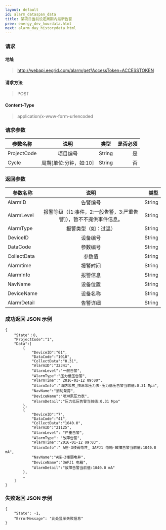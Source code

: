 ```yaml
---
layout: default
id: alarm_dataspan_data
title: 某项目当前设定周期内最新告警
prev: energy_dev_hourdata.html
next: alarm_day_historydata.html
---
```


### 请求

#### 地址

> http://webapi.eegrid.com/alarm/get?AccessToken=ACCESSTOKEN

#### 请求方法

> POST

#### Content-Type

> application/x-www-form-urlencoded

### 请求参数

| 参数名称    |          说明          |  类型  | 是否必须 |
| ----------- | :--------------------: | :----: | -------: |
| ProjectCode |        项目编号        | String |       是 |
| Cycle       | 周期[单位:分钟，如:10] | String |       否 |

### 返回参数

| 参数名称    |                                说明                                |   类型 |
| ----------- | :----------------------------------------------------------------: | -----: |
| AlarmID     |                              告警编号                              | String |
| AlarmLevel  | 报警等级（[1:事件，2:一般告警，3:严重告警]），暂不不提供事件信息。 | String |
| AlarmType   |                        报警类型（如：过温）                        | String |
| DeviceID    |                              设备编号                              | String |
| DataCode    |                              参数编号                              | String |
| CollectData |                               参数值                               | String |
| Alarmtime   |                              报警时间                              | String |
| AlarmInfo   |                              报警信息                              | String |
| NavName     |                              设备位置                              | String |
| DeviceName  |                              设备名称                              | String |
| AlarmDetail |                              告警详细                              | String |

### 成功返回 JSON 示例

```
{
    "State"：0,
    "ProjectCode":"1",
    "Data":[
        {
            "DeviceID":"61",
            "DataCode":"1010",
            "CollectData":"0.31",
            "AlarmID":"32341",
            "AlarmLevel":"一般告警",
            "AlarmType":"压力低压告警",
            "AlarmTime":" 2016-01-12 09:00",
            "AlarmInfo":"消防泵房_喷淋泵压力表-压力低压告警当前值:0.31 Mpa",
            "NavName":"消防泵房",
            "DeviceName":"喷淋泵压力表",
            "AlarmDetail":"压力低压告警当前值:0.31 Mpa"
        },
        {
            "DeviceID":"7",
            "DataCode":"41",
            "CollectData":"1040.0",
            "AlarmID":"21125",
            "AlarmLevel": "严重告警",
            "AlarmType": "故障告警",
            "AlarmTime":"2016-01-12 09:03",
            "AlarmInfo":" A座-3楼弱电井_ 3APJ1 电箱-故障告警当前值:1040.0 mA",
            "NavName":"A座-3楼弱电井",
            "DeviceName":"3APJ1 电箱",
            "AlarmDetail":"故障告警当前值:1040.0 mA"
        },
        …
    ]
}
```

### 失败返回 JSON 示例

```
{
    "State": -1,
    "ErrorMessage": "此处显示失败信息"
}
```

